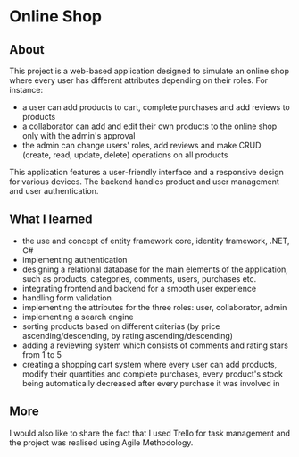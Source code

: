 # Online Shop
## About 
This project is a web-based application designed to simulate an online shop where every user has different attributes depending on their roles. For instance:
* a user can add products to cart, complete purchases and add reviews to products
* a collaborator can add and edit their own products to the online shop only with the admin's approval
* the admin can change users' roles, add reviews and make CRUD (create, read, update, delete) operations on all products

This application features a user-friendly interface and a responsive design for various devices. The backend handles product and user management and user authentication.
## What I learned
* the use and concept of entity framework core, identity framework, .NET, C#
* implementing authentication
* designing a relational database for the main elements of the application, such as products, categories, comments, users, purchases etc.
* integrating frontend and backend for a smooth user experience
* handling form validation
* implementing the attributes for the three roles: user, collaborator, admin
* implementing a search engine
* sorting products based on different criterias (by price ascending/descending, by rating ascending/descending)
* adding a reviewing system which consists of comments and rating stars from 1 to 5
* creating a shopping cart system where every user can add products, modify their quantities and complete purchases, every product's stock being automatically decreased after every purchase it was involved in

## More
I would also like to share the fact that I used Trello for task management and the project was realised using Agile Methodology.

